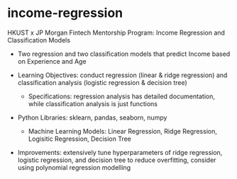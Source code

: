 # income-regression

HKUST x JP Morgan Fintech Mentorship Program: Income Regression and Classification Models

- Two regression and two classification models that predict Income based on Experience and Age

- Learning Objectives: conduct regression (linear & ridge regression) and classification analysis (logistic regression & decision tree)
    - Specifications: regression analysis has detailed documentation, while classification analysis is just functions
- Python Libraries: sklearn, pandas, seaborn, numpy
    - Machine Learning Models: Linear Regression, Ridge Regression, Logisitic Regression, Decision Tree
- Improvements: extensively tune hyperparameters of ridge regression, logistic regression, and decision tree to reduce overfitting, consider using polynomial regression modelling
